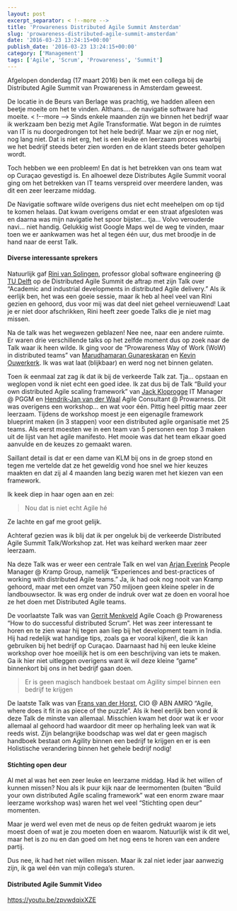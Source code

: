 ```yaml
---
layout: post
excerpt_separator: < !--more -->
title: 'Prowareness Distributed Agile Summit Amsterdam'
slug: 'prowareness-distributed-agile-summit-amsterdam'
date: '2016-03-23 13:24:15+00:00'
publish_date: '2016-03-23 13:24:15+00:00'
category: ['Management']
tags: ['Agile', 'Scrum', 'Prowareness', 'Summit']
---
```

Afgelopen donderdag (17 maart 2016) ben ik met een collega bij de Distributed
Agile Summit van Prowareness in Amsterdam geweest.

De locatie in de Beurs van Berlage was prachtig, we hadden alleen een beetje
moeite om het te vinden. Althans…. de navigatie software had moeite.
< !--more -->
Sinds enkele maanden zijn we binnen het bedrijf waar ik werkzaam ben bezig met
Agile Transformatie. Wat begon in de ruimtes van IT is nu doorgedrongen tot
het hele bedrijf. Maar we zijn er nog niet, nog lang niet. Dat is niet erg,
het is een leuke en leerzaam proces waarbij we het bedrijf steeds beter zien
worden en de klant steeds beter geholpen wordt.

Toch hebben we een probleem! En dat is het betrekken van ons team wat op
Curaçao gevestigd is. En alhoewel deze Distributes Agile Summit vooral ging om
het betrekken van IT teams verspreid over meerdere landen, was dit een zeer
leerzame middag.

De Navigatie software wilde overigens dus niet echt meehelpen om op tijd te
komen helaas. Dat kwam overigens omdat er een straat afgesloten was en daarna
was mijn navigatie het spoor bijster… tja… Volvo verouderde navi… niet handig.
Gelukkig wist Google Maps wel de weg te vinden, maar toen we er aankwamen was
het al tegen één uur, dus met broodje in de hand naar de eerst Talk.

#### Diverse interessante sprekers

Natuurlijk gaf [Rini van Solingen](https://nl.linkedin.com/in/solingen/nl),
professor global software engineering @ [TU Delft](http://www.tudelft.nl/) op
de Distributed Agile Summit de aftrap met zijn Talk over “Academic and
industrial developments in distributed Agile delivery.” Als ik eerlijk ben,
het was een goeie sessie, maar ik heb al heel veel van Rini gezien en gehoord,
dus voor mij was dat deel niet geheel vernieuwend! Laat je er niet door
afschrikken, Rini heeft zeer goede Talks die je niet mag missen.

Na de talk was het wegwezen geblazen! Nee nee, naar een andere ruimte. Er
waren drie verschillende talks op het zelfde moment dus op zoek naar de Talk
waar ik heen wilde. Ik ging voor de “Prowareness Way of Work (WoW) in
distributed teams” van [Marudhamaran
Gunareskaran](https://in.linkedin.com/in/marudhamaran-gunasekaran-9361099/nl)
en [Kevin Ouwerkerk](https://nl.linkedin.com/in/kevinouwerkerk/nl). Ik was wat
laat (blijkbaar) en werd nog net binnen gelaten.

Toen ik eenmaal zat zag ik dat ik bij de verkeerde Talk zat. Tja… opstaan en
weglopen vond ik niet echt een goed idee. Ik zat dus bij de Talk “Build your
own distributed Agile scaling framework” van [Jack
Kloprogge](https://nl.linkedin.com/in/jack-kloprogge-735a9b/nl) IT Manager @
PGGM en [Hendrik-Jan van der Waal](https://nl.linkedin.com/in/hvanderwaal/nl)
Agile Consultant @ Prowarness. Dit was overigens een workshop… en wat voor
één. Pittig heel pittig maar zeer leerzaam. Tijdens de workshop moest je een
eigenagile framework blueprint maken (in 3 stappen) voor een distributed agile
organisatie met 25 teams. Als eerst moesten we in een team van 5 personen een
top 3 maken uit de lijst van het agile manifesto. Het mooie was dat het team
elkaar goed aanvulde en de keuzes zo gemaakt waren.

Saillant detail is dat er een dame van KLM bij ons in de groep stond en tegen
me vertelde dat ze het geweldig vond hoe snel we hier keuzes maakten en dat
zij al 4 maanden lang bezig waren met het kiezen van een framework.

Ik keek diep in haar ogen aan en zei:

> Nou dat is niet echt Agile hé

Ze lachte en gaf me groot gelijk.

Achteraf gezien was ik blij dat ik per ongeluk bij de verkeerde Distributed
Agile Summit Talk/Workshop zat. Het was keihard werken maar zeer leerzaam.

Na deze Talk was er weer een centrale Talk en wel van [Arjan
Everink](https://nl.linkedin.com/in/arjaneverink/nl) People Manager @ Kramp
Group, namelijk “Experiences and best-practices of working with distributed
Agile teams.” Ja, ik had ook nog nooit van Kramp gehoord, maar met een omzet
van 750 miljoen geen kleine speler in de landbouwsector. Ik was erg onder de
indruk over wat ze doen en vooral hoe ze het doen met Distributed Agile teams.

De voorlaatste Talk was van [Gerrit
Menkveld](https://nl.linkedin.com/in/gerritmenkveld/nl) Agile Coach @
Prowareness “How to do successful distributed Scrum”. Het was zeer interessant
te horen en te zien waar hij tegen aan liep bij het development team in India.
Hij had redelijk wat handige tips, zoals ga er vooral kijken!, die ik kan
gebruiken bij het bedrijf op Curaçao. Daarnaast had hij een leuke kleine
workshop over hoe moeilijk het is om een beschrijving van iets te maken. Ga ik
hier niet uitleggen overigens want ik wil deze kleine “game” binnenkort bij
ons in het bedrijf gaan doen.

> Er is geen magisch handboek bestaat om Agility simpel binnen een bedrijf te
krijgen

De laatste Talk was van [Frans van der
Horst](https://nl.linkedin.com/in/frans-van-der-horst-b78105/nl), CIO @ ABN
AMRO “Agile, where does it fit in as piece of the puzzle”. Als ik heel eerlijk
ben vond ik deze Talk de minste van allemaal. Misschien kwam het door wat ik
er voor allemaal al gehoord had waardoor dit meer op herhaling leek van wat ik
reeds wist. Zijn belangrijke boodschap was wel dat er geen magisch handboek
bestaat om Agility binnen een bedrijf te krijgen en er is een Holistische
verandering binnen het gehele bedrijf nodig!

#### Stichting open deur

Al met al was het een zeer leuke en leerzame middag. Had ik het willen of
kunnen missen? Nou als ik puur kijk naar de leermomenten (buiten “Build your
own distributed Agile scaling framework” wat een enorm zware maar leerzame
workshop was) waren het wel veel “Stichting open deur” momenten.

Maar je werd wel even met de neus op de feiten gedrukt waarom je iets moest
doen of wat je zou moeten doen en waarom. Natuurlijk wist ik dit wel, maar het
is zo nu en dan goed om het nog eens te horen van een andere partij.

Dus nee, ik had het niet willen missen. Maar ik zal niet ieder jaar aanwezig
zijn, ik ga wel één van mijn collega’s sturen.

#### Distributed Agile Summit Video

<https://youtu.be/zpvwdqixXZE>


